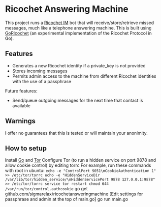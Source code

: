 # Ricochet Answering Machine

This project runs a [Ricochet IM](https://ricochet.im) bot that will receive/store/retrieve missed messages, much like a telephone answering machine. This is built using [GoRicochet](https://github.com/s-rah/go-ricochet) (an experimental implementation of the Ricochet Protocol in Go).

## Features

* Generates a new Ricochet identity if a private_key is not provided
* Stores incoming messages
* Permits admin access to the machine from different Ricochet identities with the use of a passphrase

Future features:
* Send/queue outgoing messages for the next time that contact is available

## Warnings

I offer no guarantees that this is tested or will maintain your anonimity.

## How to setup

Install [Go](https://golang.org/doc/install) and [Tor](https://torproject.org/download)
Configure Tor (to run a hidden service on port 9878 and allow cookie control) by editing torrc
	For example, run these commands with root in ubuntu:
		```
    	echo -e "ControlPort 9051\nCookieAuthentication 1" >> /etc/tor/torrc
    	echo -e "HiddenServiceDir /var/lib/tor/hidden_service/\nHiddenServicePort 9878 127.0.0.1:9878" >> /etc/tor/torrc
    	service tor restart
		chmod 644 /var/run/tor/control.authcookie
		```
go get github.com/sigmarelax/ricochetansweringmachine
[Edit settings for passphrase and admin at the top of main.go]
go run main.go